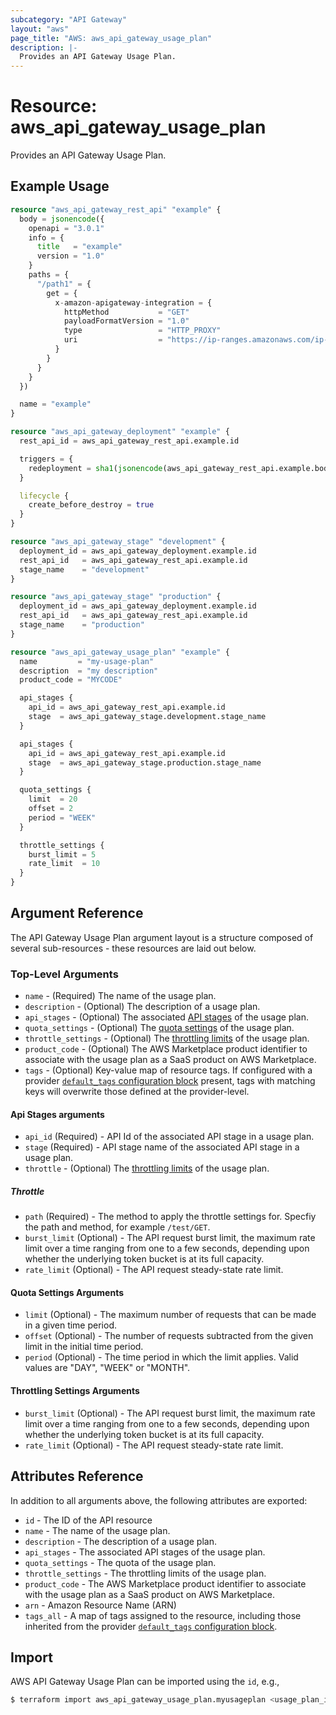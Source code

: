 ```yaml
---
subcategory: "API Gateway"
layout: "aws"
page_title: "AWS: aws_api_gateway_usage_plan"
description: |-
  Provides an API Gateway Usage Plan.
---
```


# Resource: aws_api_gateway_usage_plan

Provides an API Gateway Usage Plan.

## Example Usage

```terraform
resource "aws_api_gateway_rest_api" "example" {
  body = jsonencode({
    openapi = "3.0.1"
    info = {
      title   = "example"
      version = "1.0"
    }
    paths = {
      "/path1" = {
        get = {
          x-amazon-apigateway-integration = {
            httpMethod           = "GET"
            payloadFormatVersion = "1.0"
            type                 = "HTTP_PROXY"
            uri                  = "https://ip-ranges.amazonaws.com/ip-ranges.json"
          }
        }
      }
    }
  })

  name = "example"
}

resource "aws_api_gateway_deployment" "example" {
  rest_api_id = aws_api_gateway_rest_api.example.id

  triggers = {
    redeployment = sha1(jsonencode(aws_api_gateway_rest_api.example.body))
  }

  lifecycle {
    create_before_destroy = true
  }
}

resource "aws_api_gateway_stage" "development" {
  deployment_id = aws_api_gateway_deployment.example.id
  rest_api_id   = aws_api_gateway_rest_api.example.id
  stage_name    = "development"
}

resource "aws_api_gateway_stage" "production" {
  deployment_id = aws_api_gateway_deployment.example.id
  rest_api_id   = aws_api_gateway_rest_api.example.id
  stage_name    = "production"
}

resource "aws_api_gateway_usage_plan" "example" {
  name         = "my-usage-plan"
  description  = "my description"
  product_code = "MYCODE"

  api_stages {
    api_id = aws_api_gateway_rest_api.example.id
    stage  = aws_api_gateway_stage.development.stage_name
  }

  api_stages {
    api_id = aws_api_gateway_rest_api.example.id
    stage  = aws_api_gateway_stage.production.stage_name
  }

  quota_settings {
    limit  = 20
    offset = 2
    period = "WEEK"
  }

  throttle_settings {
    burst_limit = 5
    rate_limit  = 10
  }
}
```

## Argument Reference

The API Gateway Usage Plan argument layout is a structure composed of several sub-resources - these resources are laid out below.

### Top-Level Arguments

* `name` - (Required) The name of the usage plan.
* `description` - (Optional) The description of a usage plan.
* `api_stages` - (Optional) The associated [API stages](#api-stages-arguments) of the usage plan.
* `quota_settings` - (Optional) The [quota settings](#quota-settings-arguments) of the usage plan.
* `throttle_settings` - (Optional) The [throttling limits](#throttling-settings-arguments) of the usage plan.
* `product_code` - (Optional) The AWS Marketplace product identifier to associate with the usage plan as a SaaS product on AWS Marketplace.
* `tags` - (Optional) Key-value map of resource tags. If configured with a provider [`default_tags` configuration block](https://registry.terraform.io/providers/hashicorp/aws/latest/docs#default_tags-configuration-block) present, tags with matching keys will overwrite those defined at the provider-level.

#### Api Stages arguments

* `api_id` (Required) - API Id of the associated API stage in a usage plan.
* `stage` (Required) - API stage name of the associated API stage in a usage plan.
* `throttle` - (Optional) The [throttling limits](#throttle) of the usage plan.

##### Throttle

* `path` (Required) - The method to apply the throttle settings for. Specfiy the path and method, for example `/test/GET`.
* `burst_limit` (Optional) - The API request burst limit, the maximum rate limit over a time ranging from one to a few seconds, depending upon whether the underlying token bucket is at its full capacity.
* `rate_limit` (Optional) - The API request steady-state rate limit.

#### Quota Settings Arguments

* `limit` (Optional) - The maximum number of requests that can be made in a given time period.
* `offset` (Optional) - The number of requests subtracted from the given limit in the initial time period.
* `period` (Optional) - The time period in which the limit applies. Valid values are "DAY", "WEEK" or "MONTH".

#### Throttling Settings Arguments

* `burst_limit` (Optional) - The API request burst limit, the maximum rate limit over a time ranging from one to a few seconds, depending upon whether the underlying token bucket is at its full capacity.
* `rate_limit` (Optional) - The API request steady-state rate limit.

## Attributes Reference

In addition to all arguments above, the following attributes are exported:

* `id` - The ID of the API resource
* `name` - The name of the usage plan.
* `description` - The description of a usage plan.
* `api_stages` - The associated API stages of the usage plan.
* `quota_settings` - The quota of the usage plan.
* `throttle_settings` - The throttling limits of the usage plan.
* `product_code` - The AWS Marketplace product identifier to associate with the usage plan as a SaaS product on AWS Marketplace.
* `arn` - Amazon Resource Name (ARN)
* `tags_all` - A map of tags assigned to the resource, including those inherited from the provider [`default_tags` configuration block](https://registry.terraform.io/providers/hashicorp/aws/latest/docs#default_tags-configuration-block).

## Import

AWS API Gateway Usage Plan can be imported using the `id`, e.g.,

```sh
$ terraform import aws_api_gateway_usage_plan.myusageplan <usage_plan_id>
```
